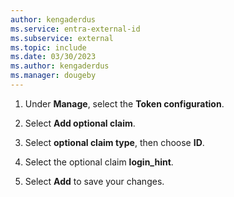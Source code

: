 ```yaml
---
author: kengaderdus
ms.service: entra-external-id
ms.subservice: external
ms.topic: include
ms.date: 03/30/2023
ms.author: kengaderdus
ms.manager: dougeby
---
```


1. Under **Manage**, select the **Token configuration**.

1. Select **Add optional claim**.

1. Select **optional claim type**, then choose **ID**.

1. Select the optional claim **login_hint**.

1. Select **Add** to save your changes.